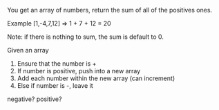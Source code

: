 You get an array of numbers, return the sum of all of the positives ones.

Example [1,-4,7,12] => 1 + 7 + 12 = 20

Note: if there is nothing to sum, the sum is default to 0.

Given an array
1) Ensure that the number is + <br>
2) If number is positive, push into a new array
3) Add each number within the new array (can increment)
4) Else if number is -, leave it

negative?
positive?